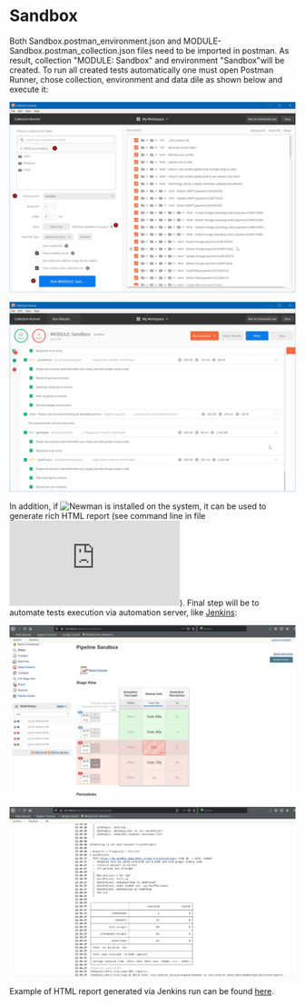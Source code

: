 # Sandbox
Both Sandbox.postman_environment.json and MODULE-Sandbox.postman_collection.json files need to be imported in postman. As result, collection "MODULE: Sandbox" and environment "Sandbox"will be created. To run all created tests automatically one must open Postman Runner, chose collection, environment and data dile as shown below and execute it:

![Collection Runner](https://github.com/DrekavacOnLine/Sandbox/blob/master/Collection%20Runner.png)

![Collection Runner Results](https://github.com/DrekavacOnLine/Sandbox/blob/master/Collection%20Runner%20Results.png)

In addition, if ![Newman](https://www.npmjs.com/package/newman) is installed on the system, it can be used to generate rich HTML report (see command line in file ![package.json](https://github.com/DrekavacOnLine/Sandbox/blob/master/package.json)). Final step will be to automate tests execution via automation server, like [Jenkins](https://jenkins.io/): 

![Jenkins stage view](https://github.com/DrekavacOnLine/Sandbox/blob/master/JenkinsStageView.png)

![Jenkins console output](https://github.com/DrekavacOnLine/Sandbox/blob/master/JenkinsConsoleOutput.png)

Example of HTML report generated via Jenkins run can be found [here](https://htmlpreview.github.io/?https://github.com/DrekavacOnLine/Sandbox/blob/master/Postman_API_Tests.html).
